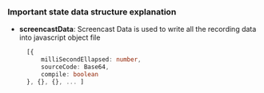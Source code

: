 ### Important state data structure explanation
- **screencastData**: Screencast Data is used to write all the recording data into javascript object file <br />
  ```ts
    [{
        milliSecondEllapsed: number,
        sourceCode: Base64,
        compile: boolean
    }, {}, {}, ... ]
  ```